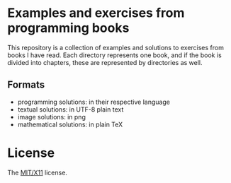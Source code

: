 Examples and exercises from programming books
=============================================

This repository is a collection of examples and solutions to exercises
from books I have read. Each directory represents one book, and if the
book is divided into chapters, these are represented by directories
as well.

Formats
-------

* programming solutions: in their respective language
* textual solutions: in UTF-8 plain text
* image solutions: in png
* mathematical solutions: in plain TeX

License
=======

The [MIT/X11](./LICENSE) license.

